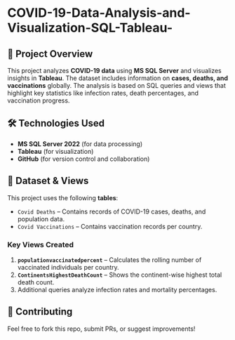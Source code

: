 # COVID-19-Data-Analysis-and-Visualization-SQL-Tableau-

## 📌 Project Overview
This project analyzes **COVID-19 data** using **MS SQL Server** and visualizes insights in **Tableau**. The dataset includes information on **cases, deaths, and vaccinations** globally. The analysis is based on SQL queries and views that highlight key statistics like infection rates, death percentages, and vaccination progress.

## 🛠 Technologies Used
- **MS SQL Server 2022** (for data processing)
- **Tableau** (for visualization)
- **GitHub** (for version control and collaboration)

## 📂 Dataset & Views
This project uses the following **tables**:
- `Covid Deaths` – Contains records of COVID-19 cases, deaths, and population data.
- `Covid Vaccinations` – Contains vaccination records per country.

### **Key Views Created**
1. **`populationvaccinatedpercent`** – Calculates the rolling number of vaccinated individuals per country.
2. **`ContinentsHighestDeathCount`** – Shows the continent-wise highest total death count.
3. Additional queries analyze infection rates and mortality percentages.




## 🤝 Contributing
Feel free to fork this repo, submit PRs, or suggest improvements!



